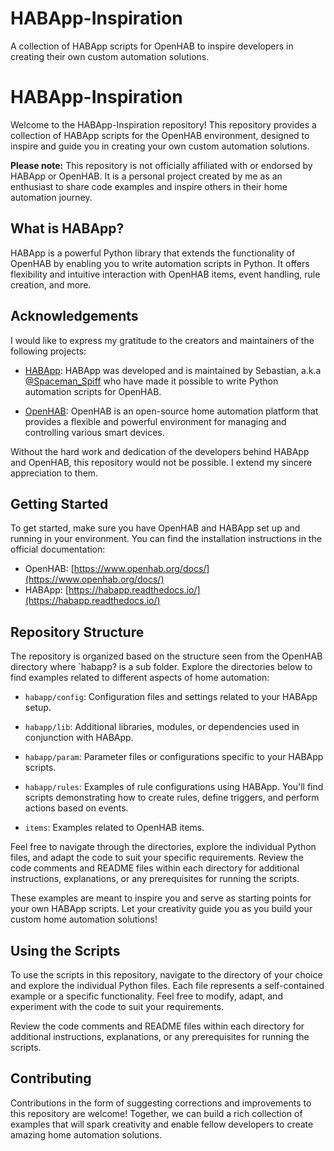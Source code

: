 # HABApp-Inspiration
A collection of HABApp scripts for OpenHAB to inspire developers in creating their own custom automation solutions.

# HABApp-Inspiration

Welcome to the HABApp-Inspiration repository! This repository provides a collection of HABApp scripts for the OpenHAB environment, designed to inspire and guide you in creating your own custom automation solutions.

**Please note:** This repository is not officially affiliated with or endorsed by HABApp or OpenHAB. It is a personal project created by me as an enthusiast to share code examples and inspire others in their home automation journey.

## What is HABApp?

HABApp is a powerful Python library that extends the functionality of OpenHAB by enabling you to write automation scripts in Python. It offers flexibility and intuitive interaction with OpenHAB items, event handling, rule creation, and more.

## Acknowledgements

I would like to express my gratitude to the creators and maintainers of the following projects:

- [HABApp](https://habapp.readthedocs.io/): HABApp was developed and is maintained by Sebastian, a.k.a [@Spaceman_Spiff](https://community.openhab.org/u/spaceman_spiff/summary) who have made it possible to write Python automation scripts for OpenHAB.

- [OpenHAB](https://www.openhab.org/): OpenHAB is an open-source home automation platform that provides a flexible and powerful environment for managing and controlling various smart devices.

Without the hard work and dedication of the developers behind HABApp and OpenHAB, this repository would not be possible. I extend my sincere appreciation to them.

## Getting Started

To get started, make sure you have OpenHAB and HABApp set up and running in your environment. You can find the installation instructions in the official documentation:

- OpenHAB: [https://www.openhab.org/docs/](https://www.openhab.org/docs/)
- HABApp: [https://habapp.readthedocs.io/](https://habapp.readthedocs.io/)

## Repository Structure

The repository is organized based on the structure seen from the OpenHAB directory where `habapp? is a sub folder. Explore the directories below to find examples related to different aspects of home automation:

- `habapp/config`: Configuration files and settings related to your HABApp setup.

- `habapp/lib`: Additional libraries, modules, or dependencies used in conjunction with HABApp.

- `habapp/param`: Parameter files or configurations specific to your HABApp scripts.

- `habapp/rules`: Examples of rule configurations using HABApp. You'll find scripts demonstrating how to create rules, define triggers, and perform actions based on events.

- `items`: Examples related to OpenHAB items.

Feel free to navigate through the directories, explore the individual Python files, and adapt the code to suit your specific requirements. Review the code comments and README files within each directory for additional instructions, explanations, or any prerequisites for running the scripts.

These examples are meant to inspire you and serve as starting points for your own HABApp scripts. Let your creativity guide you as you build your custom home automation solutions!

## Using the Scripts

To use the scripts in this repository, navigate to the directory of your choice and explore the individual Python files. Each file represents a self-contained example or a specific functionality. Feel free to modify, adapt, and experiment with the code to suit your requirements.

Review the code comments and README files within each directory for additional instructions, explanations, or any prerequisites for running the scripts.

## Contributing

Contributions in the form of suggesting corrections and improvements to this repository are welcome! Together, we can build a rich collection of examples that will spark creativity and enable fellow developers to create amazing home automation solutions.
